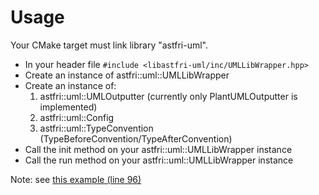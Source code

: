 # Usage

Your CMake target must link library "astfri-uml".

- In your header file `#include <libastfri-uml/inc/UMLLibWrapper.hpp>`
- Create an instance of astfri::uml::UMLLibWrapper
- Create an instance of:
    1. astfri::uml::UMLOutputter (currently only PlantUMLOutputter is implemented)
    2. astfri::uml::Config
    3. astfri::uml::TypeConvention (TypeBeforeConvention/TypeAfterConvention)
- Call the init method on your astfri::uml::UMLLibWrapper instance
- Call the run method on your astfri::uml::UMLLibWrapper instance

Note: see [this example (line 96)](examples/umlexample.cpp)

